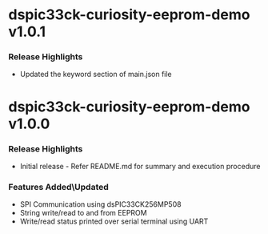 # dspic33ck-curiosity-eeprom-demo v1.0.1

### Release Highlights

- Updated the keyword section of main.json file

# dspic33ck-curiosity-eeprom-demo v1.0.0

### Release Highlights

- Initial release - Refer README.md for summary and execution procedure

### Features Added\Updated
- SPI Communication using dsPIC33CK256MP508
- String write/read to and from EEPROM
- Write/read status printed over serial terminal using UART



